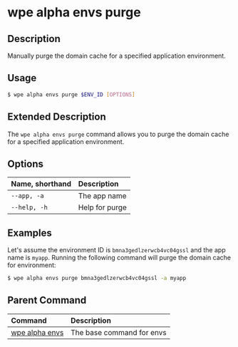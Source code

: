 # wpe alpha envs purge

## Description
Manually purge the domain cache for a specified application environment.

## Usage

```bash
$ wpe alpha envs purge $ENV_ID [OPTIONS]
```

## Extended Description

The `wpe alpha envs purge` command allows you to purge the domain cache for a specified application environment.

## Options

| Name, shorthand | Description      |
|:----------------|:-----------------|
| `--app, -a`     | The app name     |
| `--help, -h`    | Help for purge   |

## Examples

Let's assume the environment ID is `bmna3gedlzerwcb4vc04gssl` and the app name is `myapp`. Running the following command will purge the domain cache for environment:

```bash
$ wpe alpha envs purge bmna3gedlzerwcb4vc04gssl -a myapp
```

## Parent Command
| Command                                         | Description               |
|:------------------------------------------------|:--------------------------|
| [wpe alpha envs](/reference/cli/wpe/alpha/envs) | The base command for envs |

